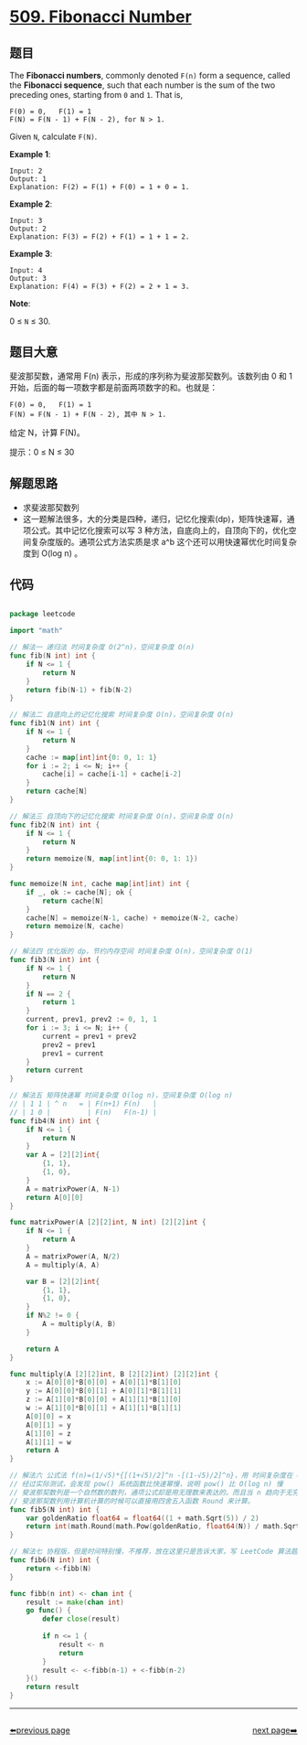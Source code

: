 # [509. Fibonacci Number](https://leetcode.com/problems/fibonacci-number/)


## 题目

The **Fibonacci numbers**, commonly denoted `F(n)` form a sequence, called the **Fibonacci sequence**, such that each number is the sum of the two preceding ones, starting from `0` and `1`. That is,

    F(0) = 0,   F(1) = 1
    F(N) = F(N - 1) + F(N - 2), for N > 1.

Given `N`, calculate `F(N)`.

**Example 1**:

    Input: 2
    Output: 1
    Explanation: F(2) = F(1) + F(0) = 1 + 0 = 1.

**Example 2**:

    Input: 3
    Output: 2
    Explanation: F(3) = F(2) + F(1) = 1 + 1 = 2.

**Example 3**:

    Input: 4
    Output: 3
    Explanation: F(4) = F(3) + F(2) = 2 + 1 = 3.

**Note**:

0 ≤ `N` ≤ 30.


## 题目大意

斐波那契数，通常用 F(n) 表示，形成的序列称为斐波那契数列。该数列由 0 和 1 开始，后面的每一项数字都是前面两项数字的和。也就是：

```
F(0) = 0,   F(1) = 1
F(N) = F(N - 1) + F(N - 2), 其中 N > 1.
```

给定 N，计算 F(N)。

提示：0 ≤ N ≤ 30

## 解题思路


- 求斐波那契数列
- 这一题解法很多，大的分类是四种，递归，记忆化搜索(dp)，矩阵快速幂，通项公式。其中记忆化搜索可以写 3 种方法，自底向上的，自顶向下的，优化空间复杂度版的。通项公式方法实质是求 a^b 这个还可以用快速幂优化时间复杂度到 O(log n) 。


## 代码

```go

package leetcode

import "math"

// 解法一 递归法 时间复杂度 O(2^n)，空间复杂度 O(n)
func fib(N int) int {
	if N <= 1 {
		return N
	}
	return fib(N-1) + fib(N-2)
}

// 解法二 自底向上的记忆化搜索 时间复杂度 O(n)，空间复杂度 O(n)
func fib1(N int) int {
	if N <= 1 {
		return N
	}
	cache := map[int]int{0: 0, 1: 1}
	for i := 2; i <= N; i++ {
		cache[i] = cache[i-1] + cache[i-2]
	}
	return cache[N]
}

// 解法三 自顶向下的记忆化搜索 时间复杂度 O(n)，空间复杂度 O(n)
func fib2(N int) int {
	if N <= 1 {
		return N
	}
	return memoize(N, map[int]int{0: 0, 1: 1})
}

func memoize(N int, cache map[int]int) int {
	if _, ok := cache[N]; ok {
		return cache[N]
	}
	cache[N] = memoize(N-1, cache) + memoize(N-2, cache)
	return memoize(N, cache)
}

// 解法四 优化版的 dp，节约内存空间 时间复杂度 O(n)，空间复杂度 O(1)
func fib3(N int) int {
	if N <= 1 {
		return N
	}
	if N == 2 {
		return 1
	}
	current, prev1, prev2 := 0, 1, 1
	for i := 3; i <= N; i++ {
		current = prev1 + prev2
		prev2 = prev1
		prev1 = current
	}
	return current
}

// 解法五 矩阵快速幂 时间复杂度 O(log n)，空间复杂度 O(log n)
// | 1 1 | ^ n   = | F(n+1) F(n)   |
// | 1 0 |		   | F(n)	F(n-1) |
func fib4(N int) int {
	if N <= 1 {
		return N
	}
	var A = [2][2]int{
		{1, 1},
		{1, 0},
	}
	A = matrixPower(A, N-1)
	return A[0][0]
}

func matrixPower(A [2][2]int, N int) [2][2]int {
	if N <= 1 {
		return A
	}
	A = matrixPower(A, N/2)
	A = multiply(A, A)

	var B = [2][2]int{
		{1, 1},
		{1, 0},
	}
	if N%2 != 0 {
		A = multiply(A, B)
	}

	return A
}

func multiply(A [2][2]int, B [2][2]int) [2][2]int {
	x := A[0][0]*B[0][0] + A[0][1]*B[1][0]
	y := A[0][0]*B[0][1] + A[0][1]*B[1][1]
	z := A[1][0]*B[0][0] + A[1][1]*B[1][0]
	w := A[1][0]*B[0][1] + A[1][1]*B[1][1]
	A[0][0] = x
	A[0][1] = y
	A[1][0] = z
	A[1][1] = w
	return A
}

// 解法六 公式法 f(n)=(1/√5)*{[(1+√5)/2]^n -[(1-√5)/2]^n}，用 时间复杂度在 O(log n) 和 O(n) 之间，空间复杂度 O(1)
// 经过实际测试，会发现 pow() 系统函数比快速幂慢，说明 pow() 比 O(log n) 慢
// 斐波那契数列是一个自然数的数列，通项公式却是用无理数来表达的。而且当 n 趋向于无穷大时，前一项与后一项的比值越来越逼近黄金分割 0.618（或者说后一项与前一项的比值小数部分越来越逼近 0.618）。
// 斐波那契数列用计算机计算的时候可以直接用四舍五入函数 Round 来计算。
func fib5(N int) int {
	var goldenRatio float64 = float64((1 + math.Sqrt(5)) / 2)
	return int(math.Round(math.Pow(goldenRatio, float64(N)) / math.Sqrt(5)))
}

// 解法七 协程版，但是时间特别慢，不推荐，放在这里只是告诉大家，写 LeetCode 算法题的时候，启动 goroutine 特别慢
func fib6(N int) int {
    return <-fibb(N)
}

func fibb(n int) <- chan int {
    result := make(chan int)
    go func() {
        defer close(result)
        
        if n <= 1 {
            result <- n
            return
        }
        result <- <-fibb(n-1) + <-fibb(n-2)
    }()
    return result
}

```



----------------------------------------------
<div style="display: flex;justify-content: space-between;align-items: center;">
<p><a href="https://books.halfrost.com/leetcode/ChapterFour/0500~0599/0508.Most-Frequent-Subtree-Sum/">⬅️previous page</a></p>
<p><a href="https://books.halfrost.com/leetcode/ChapterFour/0500~0599/0513.Find-Bottom-Left-Tree-Value/">next page➡️</a></p>
</div>
